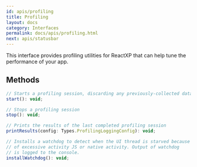 ```yaml
---
id: apis/profiling
title: Profiling
layout: docs
category: Interfaces
permalink: docs/apis/profiling.html
next: apis/statusbar
---
```


This interface provides profiling utilities for ReactXP that can help tune the performance of your app.

## Methods

``` javascript
// Starts a profiling session, discarding any previously-collected data
start(): void;

// Stops a profiling session
stop(): void;

// Prints the results of the last completed profiling session
printResults(config: Types.ProfilingLoggingConfig): void;

// Installs a watchdog to detect when the UI thread is starved because
// of excessive activity JS or native activity. Output of watchdog
// is logged to the console.
installWatchdog(): void;
```


